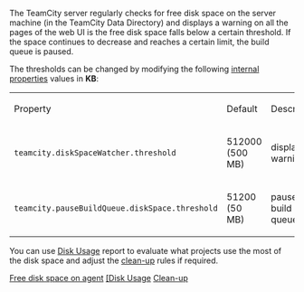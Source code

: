 [//]: # (title: TeamCity Disk Space Watcher)
[//]: # (auxiliary-id: TeamCity Disk Space Watcher)

The TeamCity server regularly checks for free disk space on the server machine (in the TeamCity Data Directory) and displays a warning on all the pages of the web UI is the free disk space falls below a certain threshold. If the space continues to decrease and reaches a certain limit, the build queue is paused.

The thresholds can be changed by modifying the following [internal properties](configuring-teamcity-server-startup-properties.md) values in __KB__:

<table><tr>

<td>

Property


</td>

<td>

Default


</td>

<td>

Description


</td></tr><tr>

<td>

`teamcity.diskSpaceWatcher.threshold`


</td>

<td>

512000 (500 MB)


</td>

<td>

displays a warning


</td></tr><tr>

<td>

`teamcity.pauseBuildQueue.diskSpace.threshold`


</td>

<td>

51200 (50 MB)


</td>

<td>

pauses the build queue


</td></tr></table>

You can use [Disk Usage](disk-usage.md) report to evaluate what projects use the most of the disk space and adjust the [clean-up](teamcity-data-clean-up.md) rules if required. 


<seealso>
        <category ref="admin-guide">
            <a href="free-disk-space.md">Free disk space on agent</a>
            <a href="disk-usage.md">[Disk Usage</a>
            <a href="teamcity-data-clean-up.md">Clean-up</a>
        </category>
</seealso>
